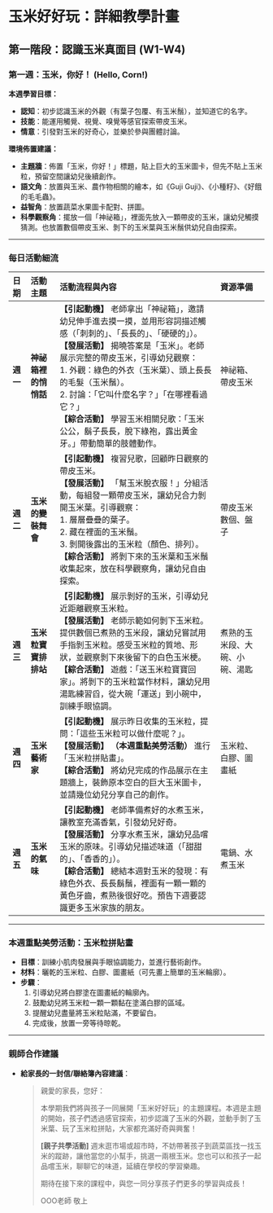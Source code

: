 # 玉米好好玩：詳細教學計畫

## 第一階段：認識玉米真面目 (W1-W4)
### **第一週：玉米，你好！ (Hello, Corn!)**

**本週學習目標：**
*   **認知**：初步認識玉米的外觀（有葉子包覆、有玉米鬚），並知道它的名字。
*   **技能**：能運用觸覺、視覺、嗅覺等感官探索帶皮玉米。
*   **情意**：引發對玉米的好奇心，並樂於參與團體討論。

**環境佈置建議：**
*   **主題牆**：佈置「玉米，你好！」標題，貼上巨大的玉米圖卡，但先不貼上玉米粒，預留空間讓幼兒後續創作。
*   **語文角**：放置與玉米、農作物相關的繪本，如《Guji Guji》、《小種籽》、《好餓的毛毛蟲》。
*   **益智角**：放置蔬菜水果圖卡配對、拼圖。
*   **科學觀察角**：擺放一個「神祕箱」，裡面先放入一顆帶皮的玉米，讓幼兒觸摸猜測。也放置數個帶皮玉米、剝下的玉米葉與玉米鬚供幼兒自由探索。

---

### **每日活動細流**

| 日期 | 活動主題 | 活動流程與內容 | 資源準備 |
| :--- | :--- | :--- | :--- |
| **週一** | **神祕箱裡的悄悄話** | **【引起動機】** 老師拿出「神祕箱」，邀請幼兒伸手進去摸一摸，並用形容詞描述觸感（「刺刺的」、「長長的」、「硬硬的」）。<br> **【發展活動】** 揭曉答案是「玉米」。老師展示完整的帶皮玉米，引導幼兒觀察：<br>   1.  外觀：綠色的外衣（玉米葉）、頭上長長的毛髮（玉米鬚）。<br>   2.  討論：「它叫什麼名字？」「在哪裡看過它？」<br> **【綜合活動】** 學習玉米相關兒歌：「玉米公公，鬍子長長，脫下綠袍，露出黃金牙。」帶動簡單的肢體動作。 | 神祕箱、帶皮玉米 |
| **週二** | **玉米的變裝舞會** | **【引起動機】** 複習兒歌，回顧昨日觀察的帶皮玉米。<br> **【發展活動】** 「幫玉米脫衣服！」分組活動，每組發一顆帶皮玉米，讓幼兒合力剝開玉米葉。引導觀察：<br>   1.  層層疊疊的葉子。<br>   2.  藏在裡面的玉米鬚。<br>   3.  剝開後露出的玉米粒（顏色、排列）。<br> **【綜合活動】** 將剝下來的玉米葉和玉米鬚收集起來，放在科學觀察角，讓幼兒自由探索。 | 帶皮玉米數個、盤子 |
| **週三** | **玉米粒寶寶排排站** | **【引起動機】** 展示剝好的玉米，引導幼兒近距離觀察玉米粒。<br> **【發展活動】** 老師示範如何剝下玉米粒。提供數個已煮熟的玉米段，讓幼兒嘗試用手指剝玉米粒。感受玉米粒的質地、形狀，並觀察剝下來後留下的白色玉米梗。<br> **【綜合活動】** 遊戲：「送玉米粒寶寶回家」。將剝下的玉米粒當作材料，讓幼兒用湯匙練習舀，從大碗「運送」到小碗中，訓練手眼協調。 | 煮熟的玉米段、大碗、小碗、湯匙 |
| **週四** | **玉米藝術家** | **【引起動機】** 展示昨日收集的玉米粒，提問：「這些玉米粒可以做什麼呢？」。<br> **【發展活動】** **（本週重點美勞活動）** 進行「玉米粒拼貼畫」。<br> **【綜合活動】** 將幼兒完成的作品展示在主題牆上，裝飾原本空白的巨大玉米圖卡，並請幾位幼兒分享自己的創作。 | 玉米粒、白膠、圖畫紙 |
| **週五** | **玉米的氣味** | **【引起動機】** 老師準備煮好的水煮玉米，讓教室充滿香氣，引發幼兒好奇。<br> **【發展活動】** 分享水煮玉米，讓幼兒品嚐玉米的原味。引導幼兒描述味道（「甜甜的」、「香香的」）。<br> **【綜合活動】** 總結本週對玉米的發現：有綠色外衣、長長鬍鬚，裡面有一顆一顆的黃色牙齒，煮熟後很好吃。預告下週要認識更多玉米家族的朋友。 | 電鍋、水煮玉米 |

---

### **本週重點美勞活動：玉米粒拼貼畫**
*   **目標**：訓練小肌肉發展與手眼協調能力，並進行藝術創作。
*   **材料**：曬乾的玉米粒、白膠、圖畫紙（可先畫上簡單的玉米輪廓）。
*   **步驟**：
    1.  引導幼兒將白膠塗在圖畫紙的輪廓內。
    2.  鼓勵幼兒將玉米粒一顆一顆黏在塗滿白膠的區域。
    3.  提醒幼兒盡量將玉米粒貼滿，不要留白。
    4.  完成後，放置一旁等待晾乾。

---

### **親師合作建議**
*   **給家長的一封信/聯絡簿內容建議**：
    > 親愛的家長，您好：
    >
    > 本學期我們將與孩子一同展開「玉米好好玩」的主題課程。本週是主題的開始，孩子們透過感官探索，初步認識了玉米的外觀，並動手剝了玉米葉、玩了玉米粒拼貼，大家都充滿好奇與興奮！
    >
    > **[親子共學活動]**
    > 週末逛市場或超市時，不妨帶著孩子到蔬菜區找一找玉米的蹤跡，讓他當您的小幫手，挑選一兩根玉米。您也可以和孩子一起品嚐玉米，聊聊它的味道，延續在學校的學習樂趣。
    >
    > 期待在接下來的課程中，與您一同分享孩子們更多的學習與成長！
    >
    > OOO老師 敬上
